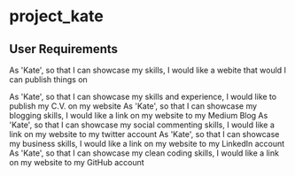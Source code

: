 # project_kate

## User Requirements
As 'Kate', so that I can showcase my skills, I would like a webite that would I can publish things on

As 'Kate', so that I can showcase my skills and experience, I would like to publish my C.V. on my website
As 'Kate', so that I can showcase my blogging skills, I would like a link on my website to my Medium Blog
As 'Kate', so that I can showcase my social commenting skills, I would like a link on my website to my twitter account
As 'Kate', so that I can showcase my business skills, I would like a link on my website to my LinkedIn account
As 'Kate', so that I can showcase my clean coding skills, I would like a link on my website to my GitHub account
